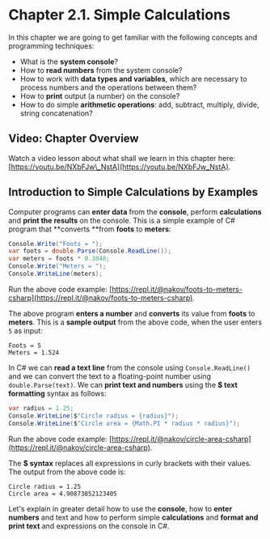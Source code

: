 # Chapter 2.1. Simple Calculations

In this chapter we are going to get familiar with the following concepts and programming techniques:

* What is the **system console**?
* How to **read numbers** from the system console?
* How to work with **data types and variables**, which are necessary to process numbers and the operations between them?
* How to **print** output \(a number\) on the console?
* How to do simple **arithmetic operations**: add, subtract, multiply, divide, string concatenation?

## Video: Chapter Overview

Watch a video lesson about what shall we learn in this chapter here: [https://youtu.be/NXbFJw\_NstA](https://youtu.be/NXbFJw_NstA).

## Introduction to Simple Calculations by Examples

Computer programs can **enter data** from the **console**, perform **calculations** and **print the results** on the console. This is a simple example of C\# program that **converts **from **foots** to **meters**:

```csharp
Console.Write("Foots = ");              
var foots = double.Parse(Console.ReadLine());
var meters = foots * 0.3048;
Console.Write("Meters = ");
Console.WriteLine(meters);
```

Run the above code example: [https://repl.it/@nakov/foots-to-meters-csharp](https://repl.it/@nakov/foots-to-meters-csharp).

The above program **enters a number** and **converts** its value from **foots** to **meters**. This is a **sample output** from the above code, when the user enters `5` as input:

```
Foots = 5
Meters = 1.524
```

In C\# we can **read a text line** from the console using `Console.ReadLine()` and we can convert the text to a floating-point number using `double.Parse(text)`. We can **print text and numbers** using the **$ text formatting** syntax as follows:

```csharp
var radius = 1.25;
Console.WriteLine($"Circle radius = {radius}");
Console.WriteLine($"Circle area = {Math.PI * radius * radius}");
```

Run the above code example: [https://repl.it/@nakov/circle-area-csharp](https://repl.it/@nakov/circle-area-csharp).

The **$ syntax** replaces all expressions in curly brackets with their values. The output from the above code is:

```
Circle radius = 1.25
Circle area = 4.90873852123405
```

Let's explain in greater detail how to use the **console**, how to **enter numbers** and text and how to perform simple **calculations** and **format and print text** and expressions on the console in C\#.

